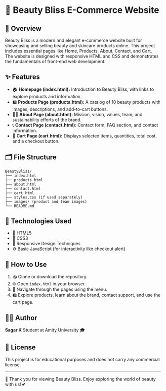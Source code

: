 # 💄 Beauty Bliss E-Commerce Website

## 🌟 Overview

Beauty Bliss is a modern and elegant e-commerce website built for showcasing and selling beauty and skincare products online. This project includes essential pages like Home, Products, About, Contact, and Cart. The website is designed with responsive HTML and CSS and demonstrates the fundamentals of front-end web development.

## ✨ Features

* 🏠 **Homepage (index.html):** Introduction to Beauty Bliss, with links to explore products and information.
* 🛍️ **Products Page (products.html):** A catalog of 10 beauty products with images, descriptions, and add-to-cart buttons.
* 👩‍💼 **About Page (about.html):** Mission, vision, values, team, and sustainability efforts of the brand.
* 📞 **Contact Page (contact.html):** Contact form, FAQ section, and contact information.
* 🛒 **Cart Page (cart.html):** Displays selected items, quantities, total cost, and a checkout button.

## 🗂️ File Structure

```
BeautyBliss/
├── index.html
├── products.html
├── about.html
├── contact.html
├── cart.html
├── styles.css (if used separately)
├── images/ (product and team images)
└── README.md
```

## 🧰 Technologies Used

* 🧱 HTML5
* 🎨 CSS3
* 📱 Responsive Design Techniques
* ⚙️ Basic JavaScript (for interactivity like checkout alert)

## 🧭 How to Use

1. 📥 Clone or download the repository.
2. 🌐 Open `index.html` in your browser.
3. 🧭 Navigate through the pages using the menu.
4. 🛍️ Explore products, learn about the brand, contact support, and use the cart page.

## 👨‍🎓 Author

**Sagar K**
Student at Amity University 🎓

## 📄 License

This project is for educational purposes and does not carry any commercial license.

---

🙏 Thank you for viewing Beauty Bliss. Enjoy exploring the world of beauty with us! 💕

